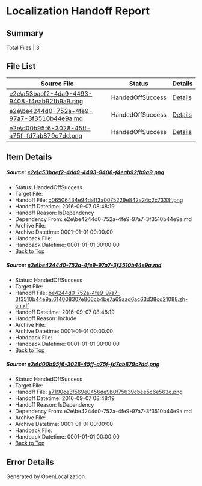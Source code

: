 # <a name='report-top'></a> Localization Handoff Report

## Summary
 Total Files | 3

## File List
 Source File | Status | Details 
 ----------- | ------ | ------- 
 [e2e\a53baef2-4da9-4493-9408-f4eab92fb9a9.png](https://github.com/OpenLocalizationTestOrg/ol-test0/blob/11ba1cbdfb01fd558d8a9103bde04f9a6de00a82/e2e/a53baef2-4da9-4493-9408-f4eab92fb9a9.png) | HandedOffSuccess | [Details](#c06506434e94daff3a0075229e842a24c2c7333f1)
 [e2e\be4244d0-752a-4fe9-97a7-3f3510b44e9a.md](https://github.com/OpenLocalizationTestOrg/ol-test0/blob/11ba1cbdfb01fd558d8a9103bde04f9a6de00a82/e2e/be4244d0-752a-4fe9-97a7-3f3510b44e9a.md) | HandedOffSuccess | [Details](#8aef743434b2bde0faa4cbc563e40bcd4ea8d11c2)
 [e2e\d00b95f6-3028-45ff-a75f-fd7ab879c7dd.png](https://github.com/OpenLocalizationTestOrg/ol-test0/blob/11ba1cbdfb01fd558d8a9103bde04f9a6de00a82/e2e/d00b95f6-3028-45ff-a75f-fd7ab879c7dd.png) | HandedOffSuccess | [Details](#a7190ce3f569e0456de9b0f75639cbee5c6e563c3)

## Item Details
##### <a name='c06506434e94daff3a0075229e842a24c2c7333f1'></a> Source: [e2e\a53baef2-4da9-4493-9408-f4eab92fb9a9.png](https://github.com/OpenLocalizationTestOrg/ol-test0/blob/11ba1cbdfb01fd558d8a9103bde04f9a6de00a82/e2e/a53baef2-4da9-4493-9408-f4eab92fb9a9.png)
* Status: HandedOffSuccess
* Target File: 
* Handoff File: [c06506434e94daff3a0075229e842a24c2c7333f.png](https://github.com/OpenLocalizationTestOrg/ol-test0-handoff/blob/93c2e611884c020c3930e351d9ff6d603fbe5602/ol-handoff/OpenLocalizationTestOrg/ol-test0-zhcn/ci/ht/c06506434e94daff3a0075229e842a24c2c7333f.png)
* Handoff Datetime: 2016-09-07 08:48:19
* Handoff Reason: IsDependency
* Dependency From: e2e\be4244d0-752a-4fe9-97a7-3f3510b44e9a.md
* Archive File: 
* Archive Datetime: 0001-01-01 00:00:00
* Handback File: 
* Handback Datetime: 0001-01-01 00:00:00
* [Back to Top](#report-top)

##### <a name='8aef743434b2bde0faa4cbc563e40bcd4ea8d11c2'></a> Source: [e2e\be4244d0-752a-4fe9-97a7-3f3510b44e9a.md](https://github.com/OpenLocalizationTestOrg/ol-test0/blob/11ba1cbdfb01fd558d8a9103bde04f9a6de00a82/e2e/be4244d0-752a-4fe9-97a7-3f3510b44e9a.md)
* Status: HandedOffSuccess
* Target File: 
* Handoff File: [be4244d0-752a-4fe9-97a7-3f3510b44e9a.614008307e866cb4be7a69aad6ac63d38cd21088.zh-cn.xlf](https://github.com/OpenLocalizationTestOrg/ol-test0-handoff/blob/93c2e611884c020c3930e351d9ff6d603fbe5602/ol-handoff/OpenLocalizationTestOrg/ol-test0-zhcn/ci/ht/be4244d0-752a-4fe9-97a7-3f3510b44e9a.614008307e866cb4be7a69aad6ac63d38cd21088.zh-cn.xlf)
* Handoff Datetime: 2016-09-07 08:48:19
* Handoff Reason: Include
* Archive File: 
* Archive Datetime: 0001-01-01 00:00:00
* Handback File: 
* Handback Datetime: 0001-01-01 00:00:00
* [Back to Top](#report-top)

##### <a name='a7190ce3f569e0456de9b0f75639cbee5c6e563c3'></a> Source: [e2e\d00b95f6-3028-45ff-a75f-fd7ab879c7dd.png](https://github.com/OpenLocalizationTestOrg/ol-test0/blob/11ba1cbdfb01fd558d8a9103bde04f9a6de00a82/e2e/d00b95f6-3028-45ff-a75f-fd7ab879c7dd.png)
* Status: HandedOffSuccess
* Target File: 
* Handoff File: [a7190ce3f569e0456de9b0f75639cbee5c6e563c.png](https://github.com/OpenLocalizationTestOrg/ol-test0-handoff/blob/93c2e611884c020c3930e351d9ff6d603fbe5602/ol-handoff/OpenLocalizationTestOrg/ol-test0-zhcn/ci/ht/a7190ce3f569e0456de9b0f75639cbee5c6e563c.png)
* Handoff Datetime: 2016-09-07 08:48:19
* Handoff Reason: IsDependency
* Dependency From: e2e\be4244d0-752a-4fe9-97a7-3f3510b44e9a.md
* Archive File: 
* Archive Datetime: 0001-01-01 00:00:00
* Handback File: 
* Handback Datetime: 0001-01-01 00:00:00
* [Back to Top](#report-top)


## Error Details

Generated by OpenLocalization.
